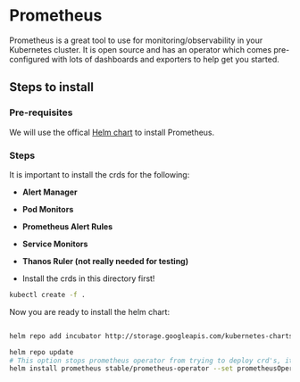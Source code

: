 # Prometheus

Prometheus is a great tool to use for monitoring/observability in your Kubernetes cluster. It is open source and has an operator which comes pre-configured with lots of dashboards and exporters to help get you started.

## Steps to install

### Pre-requisites

We will use the offical [Helm chart](https://github.com/helm/charts/tree/master/stable/prometheus-operator) to install Prometheus.

### Steps

It is important to install the crds for the following:

- **Alert Manager**
- **Pod Monitors**
- **Prometheus Alert Rules**
- **Service Monitors**
- **Thanos Ruler (not really needed for testing)**

- Install the crds in this directory first!

```bash
kubectl create -f .
```

Now you are ready to install the helm chart:

```bash

helm repo add incubator http://storage.googleapis.com/kubernetes-charts-incubator

helm repo update
# This option stops prometheus operator from trying to deploy crd's, it's a workaround and may well be fixded when you try to run this:
helm install prometheus stable/prometheus-operator --set prometheusOperator.createCustomResource=false

```

